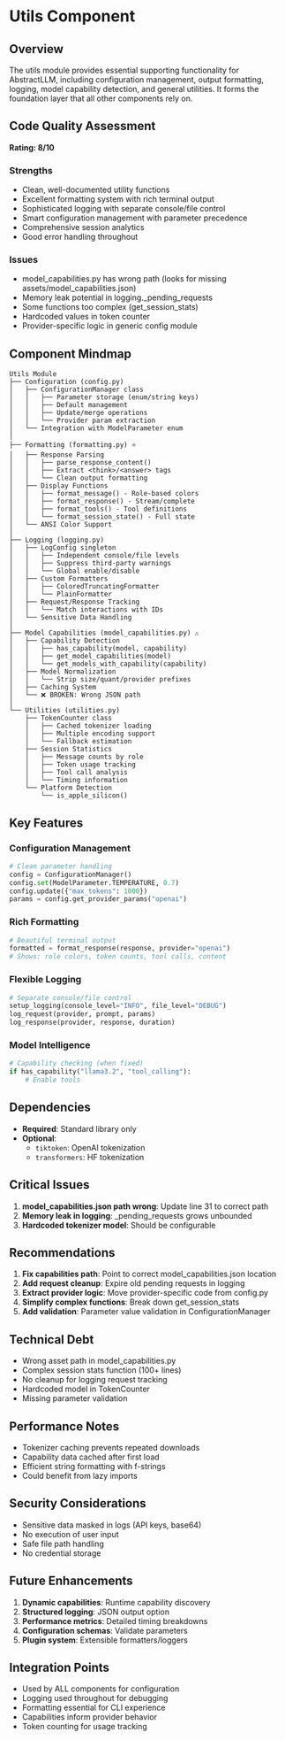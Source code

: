 # Utils Component

## Overview
The utils module provides essential supporting functionality for AbstractLLM, including configuration management, output formatting, logging, model capability detection, and general utilities. It forms the foundation layer that all other components rely on.

## Code Quality Assessment
**Rating: 8/10**

### Strengths
- Clean, well-documented utility functions
- Excellent formatting system with rich terminal output
- Sophisticated logging with separate console/file control
- Smart configuration management with parameter precedence
- Comprehensive session analytics
- Good error handling throughout

### Issues
- model_capabilities.py has wrong path (looks for missing assets/model_capabilities.json)
- Memory leak potential in logging._pending_requests
- Some functions too complex (get_session_stats)
- Hardcoded values in token counter
- Provider-specific logic in generic config module

## Component Mindmap
```
Utils Module
├── Configuration (config.py)
│   ├── ConfigurationManager class
│   │   ├── Parameter storage (enum/string keys)
│   │   ├── Default management
│   │   ├── Update/merge operations
│   │   └── Provider param extraction
│   └── Integration with ModelParameter enum
│
├── Formatting (formatting.py) ⭐
│   ├── Response Parsing
│   │   ├── parse_response_content()
│   │   ├── Extract <think>/<answer> tags
│   │   └── Clean output formatting
│   ├── Display Functions
│   │   ├── format_message() - Role-based colors
│   │   ├── format_response() - Stream/complete
│   │   ├── format_tools() - Tool definitions
│   │   └── format_session_state() - Full state
│   └── ANSI Color Support
│
├── Logging (logging.py)
│   ├── LogConfig singleton
│   │   ├── Independent console/file levels
│   │   ├── Suppress third-party warnings
│   │   └── Global enable/disable
│   ├── Custom Formatters
│   │   ├── ColoredTruncatingFormatter
│   │   └── PlainFormatter
│   ├── Request/Response Tracking
│   │   └── Match interactions with IDs
│   └── Sensitive Data Handling
│
├── Model Capabilities (model_capabilities.py) ⚠️
│   ├── Capability Detection
│   │   ├── has_capability(model, capability)
│   │   ├── get_model_capabilities(model)
│   │   └── get_models_with_capability(capability)
│   ├── Model Normalization
│   │   └── Strip size/quant/provider prefixes
│   ├── Caching System
│   └── ❌ BROKEN: Wrong JSON path
│
└── Utilities (utilities.py)
    ├── TokenCounter class
    │   ├── Cached tokenizer loading
    │   ├── Multiple encoding support
    │   └── Fallback estimation
    ├── Session Statistics
    │   ├── Message counts by role
    │   ├── Token usage tracking
    │   ├── Tool call analysis
    │   └── Timing information
    └── Platform Detection
        └── is_apple_silicon()
```

## Key Features

### Configuration Management
```python
# Clean parameter handling
config = ConfigurationManager()
config.set(ModelParameter.TEMPERATURE, 0.7)
config.update({"max_tokens": 1000})
params = config.get_provider_params("openai")
```

### Rich Formatting
```python
# Beautiful terminal output
formatted = format_response(response, provider="openai")
# Shows: role colors, token counts, tool calls, content
```

### Flexible Logging
```python
# Separate console/file control
setup_logging(console_level="INFO", file_level="DEBUG")
log_request(provider, prompt, params)
log_response(provider, response, duration)
```

### Model Intelligence
```python
# Capability checking (when fixed)
if has_capability("llama3.2", "tool_calling"):
    # Enable tools
```

## Dependencies
- **Required**: Standard library only
- **Optional**: 
  - `tiktoken`: OpenAI tokenization
  - `transformers`: HF tokenization

## Critical Issues
1. **model_capabilities.json path wrong**: Update line 31 to correct path
2. **Memory leak in logging**: _pending_requests grows unbounded
3. **Hardcoded tokenizer model**: Should be configurable

## Recommendations
1. **Fix capabilities path**: Point to correct model_capabilities.json location
2. **Add request cleanup**: Expire old pending requests in logging
3. **Extract provider logic**: Move provider-specific code from config.py
4. **Simplify complex functions**: Break down get_session_stats
5. **Add validation**: Parameter value validation in ConfigurationManager

## Technical Debt
- Wrong asset path in model_capabilities.py
- Complex session stats function (100+ lines)
- No cleanup for logging request tracking
- Hardcoded model in TokenCounter
- Missing parameter validation

## Performance Notes
- Tokenizer caching prevents repeated downloads
- Capability data cached after first load
- Efficient string formatting with f-strings
- Could benefit from lazy imports

## Security Considerations
- Sensitive data masked in logs (API keys, base64)
- No execution of user input
- Safe file path handling
- No credential storage

## Future Enhancements
1. **Dynamic capabilities**: Runtime capability discovery
2. **Structured logging**: JSON output option
3. **Performance metrics**: Detailed timing breakdowns
4. **Configuration schemas**: Validate parameters
5. **Plugin system**: Extensible formatters/loggers

## Integration Points
- Used by ALL components for configuration
- Logging used throughout for debugging
- Formatting essential for CLI experience
- Capabilities inform provider behavior
- Token counting for usage tracking